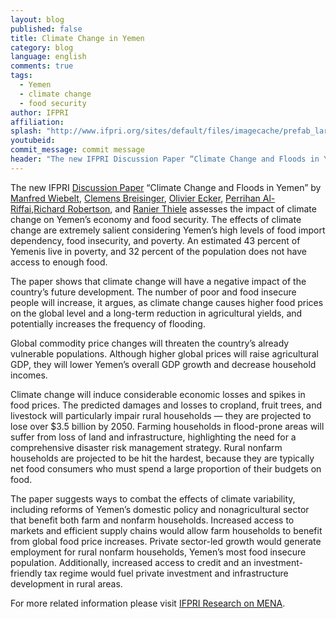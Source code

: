 ```yaml
---
layout: blog
published: false
title: Climate Change in Yemen
category: blog
language: english
comments: true
tags: 
  - Yemen
  - climate change
  - food security
author: IFPRI
affiliation: 
splash: "http://www.ifpri.org/sites/default/files/imagecache/prefab_large/DSC03179_1.JPG"
youtubeid: 
commit_message: commit message
header: "The new IFPRI Discussion Paper “Climate Change and Floods in Yemen” by Manfred Wiebelt, Clemens Breisinger, Olivier Ecker, Perrihan Al-Riffai, Richard Robertson , and Ranier Thiele assesses the impact of climate change on Yemen’s economy and food security. "
---
```

The new IFPRI [Discussion Paper](http://www.ifpri.org/publication/climate-change-and-floods-yemen) “Climate Change and Floods in Yemen” by [Manfred Wiebelt](http://www.ifw-members.ifw-kiel.de/~manfred_wiebelt_ifw_kiel_de), [Clemens Breisinger](http://www.ifpri.org/staffprofile/clemens-breisinger), [Olivier Ecker](http://www.ifpri.org/staffprofile/olivier-ecker), [Perrihan Al-Riffai](http://www.ifpri.org/staffprofile/perrihan-al-riffai),[Richard Robertson](http://www.ifpri.org/staffprofile/richard-robertson), and [Ranier Thiele](http://www.ifw-members.ifw-kiel.de/hp/rainer_thiele_ifw_kiel_de) assesses the impact of climate change on Yemen’s economy and food security. The effects of climate change are extremely salient considering Yemen’s high levels of food import dependency, food insecurity, and poverty. An estimated 43 percent of Yemenis live in poverty, and 32 percent of the population does not have access to enough food.
<!-- more -->
The paper shows that climate change will have a negative impact of the country’s future development. The number of poor and food insecure people will increase, it argues, as climate change causes higher food prices on the global level and a long-term reduction in agricultural yields, and potentially increases the frequency of flooding.

Global commodity price changes will threaten the country’s already vulnerable populations. Although higher global prices will raise agricultural GDP, they will lower Yemen’s overall GDP growth and decrease household incomes.

Climate change will induce considerable economic losses and spikes in food prices. The predicted damages and losses to cropland, fruit trees, and livestock will particularly impair rural households — they are projected to lose over $3.5 billion by 2050. Farming households in flood-prone areas will suffer from loss of land and infrastructure, highlighting the need for a comprehensive disaster risk management strategy. Rural nonfarm households are projected to be hit the hardest, because they are typically net food consumers who must spend a large proportion of their budgets on food.

The paper suggests ways to combat the effects of climate variability, including reforms of Yemen’s domestic policy and nonagricultural sector that benefit both farm and nonfarm households. Increased access to markets and efficient supply chains would allow farm households to benefit from global food price increases. Private sector-led growth would generate employment for rural nonfarm households, Yemen’s most food insecure population. Additionally, increased access to credit and an investment-friendly tax regime would fuel private investment and infrastructure development in rural areas.

For more related information please visit [IFPRI Research on MENA](http://www.ifpri.org/ourwork/researcharea/middle-east-and-north-africa).